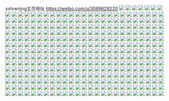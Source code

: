 xxlvwnjng主页地址 https://weibo.com/u/3089629220 
![](https://wx4.sinaimg.cn/mw2000/b8280024ly1h826moi18ij20u00u0tgp.jpg) 
![](https://wx4.sinaimg.cn/mw2000/b8280024ly1h826mm4bjfj20u00u0gud.jpg) 
![](https://wx4.sinaimg.cn/mw2000/b8280024ly1h826mmhefaj20u00u0qbu.jpg) 
![](https://wx4.sinaimg.cn/mw2000/b8280024ly1h7wzon4lcaj20ro15iwjy.jpg) 
![](https://wx4.sinaimg.cn/mw2000/b8280024ly1h79jal6pjlj22c0340b29.jpg) 
![](https://wx4.sinaimg.cn/mw2000/b8280024ly1h79jalxbp8j22by2byhdt.jpg) 
![](https://wx4.sinaimg.cn/mw2000/b8280024ly1h6zf7jqcrnj20u01ceadi.jpg) 
![](https://wx4.sinaimg.cn/mw2000/b8280024ly1h6zf7qo5ufj20u01e0dhl.jpg) 
![](https://wx4.sinaimg.cn/mw2000/b8280024gy1h6vkxdywlaj21o0280tjl.jpg) 
![](https://wx4.sinaimg.cn/mw2000/b8280024gy1h6vkxbk5n4j22622w37wi.jpg) 
![](https://wx4.sinaimg.cn/mw2000/b8280024gy1h6vkxewhemj21ij20pjxu.jpg) 
![](https://wx4.sinaimg.cn/mw2000/b8280024gy1h6uqnf1s3qj21o0280qv5.jpg) 
![](https://wx4.sinaimg.cn/mw2000/b8280024gy1h6uqncbdcej21mf25xk4h.jpg) 
![](https://wx4.sinaimg.cn/mw2000/b8280024gy1h6uqngwaqtj21o0280kch.jpg) 
![](https://wx4.sinaimg.cn/mw2000/b8280024gy1h6uqn6ceamj21o0280qv5.jpg) 
![](https://wx4.sinaimg.cn/mw2000/b8280024ly1h68wsjenkqj20u01k90xy.jpg) 
![](https://wx4.sinaimg.cn/mw2000/b8280024ly1h63xv3mw6aj21hc2807wi.jpg) 
![](https://wx4.sinaimg.cn/mw2000/b8280024ly1h642b3nkjqj223a2vekjm.jpg) 
![](https://wx4.sinaimg.cn/mw2000/b8280024ly1h642d48vamj226u2yhkjm.jpg) 
![](https://wx4.sinaimg.cn/mw2000/b8280024ly1h56k0f28a6j21601r07wh.jpg) 
![](https://wx4.sinaimg.cn/mw2000/b8280024ly1h56k0e73qvj21601r07wh.jpg) 
![](https://wx4.sinaimg.cn/mw2000/b8280024ly1h56k2xoejpj20rs0rs0x1.jpg) 
![](https://wx4.sinaimg.cn/mw2000/b8280024ly1h522rpmrwqj225p2ls1kz.jpg) 
![](https://wx4.sinaimg.cn/mw2000/b8280024ly1h522rqxujtj226c2nau0y.jpg) 
![](https://wx4.sinaimg.cn/mw2000/b8280024ly1h4icyv15dbj21ei1eiwz2.jpg) 
![](https://wx4.sinaimg.cn/mw2000/b8280024gy1h3u6fg6gw3j21o0280qv5.jpg) 
![](https://wx4.sinaimg.cn/mw2000/b8280024gy1h3u6f2cmejj21o0280x6p.jpg) 
![](https://wx4.sinaimg.cn/mw2000/b8280024ly1h3b4z9iy5mj20u01du7fc.jpg) 
![](https://wx4.sinaimg.cn/mw2000/b8280024ly1h3b50wo25aj21kr23o7wh.jpg) 
![](https://wx4.sinaimg.cn/mw2000/b8280024ly1h39e26a5ezj23402bvnpe.jpg) 
![](https://wx4.sinaimg.cn/mw2000/b8280024ly1h32xqhpg9ej20sg0qbae7.jpg) 
![](https://wx4.sinaimg.cn/mw2000/b8280024ly1h3037hnsa1j21o0280b2a.jpg) 
![](https://wx4.sinaimg.cn/mw2000/b8280024ly1h3037kjsnrj21o0280b2a.jpg) 
![](https://wx4.sinaimg.cn/mw2000/b8280024ly1h3037jomcbj21o0280e82.jpg) 
![](https://wx4.sinaimg.cn/mw2000/b8280024ly1h3037gc09qj21o0280b2a.jpg) 
![](https://wx4.sinaimg.cn/mw2000/b8280024ly1h226o4sansj20wi0wiqek.jpg) 
![](https://wx4.sinaimg.cn/mw2000/b8280024ly1h226o73zl5j22c02c01kz.jpg) 
![](https://wx4.sinaimg.cn/mw2000/b8280024ly1h226orgpvhj20wi17ctlf.jpg) 
![](https://wx4.sinaimg.cn/mw2000/b8280024ly1h226oe8p72j22c02c0b2a.jpg) 
![](https://wx4.sinaimg.cn/mw2000/b8280024ly1h226oa5fqkj22c02c0hdu.jpg) 
![](https://wx4.sinaimg.cn/mw2000/b8280024ly1h226ocozx6j21ra1ra7wi.jpg) 
![](https://wx4.sinaimg.cn/mw2000/b8280024ly1h1mge1naltj20wi1yc4qp.jpg) 
![](https://wx4.sinaimg.cn/mw2000/b8280024ly1h1h60n8pn4j21sc2ds1ky.jpg) 
![](https://wx4.sinaimg.cn/mw2000/b8280024ly1h1h60o3xz0j21re2cjqv5.jpg) 
![](https://wx4.sinaimg.cn/mw2000/b8280024ly1h1h60p4ojxj21z41hchdt.jpg) 
![](https://wx4.sinaimg.cn/mw2000/b8280024ly1h1h60qbrxnj2195195qqa.jpg) 
![](https://wx4.sinaimg.cn/mw2000/b8280024ly1h1h60pvp0rj21z41hchdt.jpg) 
![](https://wx4.sinaimg.cn/mw2000/b8280024ly1h1h60tytbij22c02c01ky.jpg) 
![](https://wx4.sinaimg.cn/mw2000/b8280024ly1h0r6t9xmbdj20wi0jvgsg.jpg) 
![](https://wx4.sinaimg.cn/mw2000/b8280024ly1h08gecozxvj21ei1ei4ol.jpg) 
![](https://wx4.sinaimg.cn/mw2000/b8280024ly1gya4z7mvwzj20zk0zkdtd.jpg) 
![](https://wx4.sinaimg.cn/mw2000/b8280024ly1gya4z72x36j20wi0dygoa.jpg) 
![](https://wx4.sinaimg.cn/mw2000/b8280024ly1gxqj7y29ntj223u35s7wj.jpg) 
![](https://wx4.sinaimg.cn/mw2000/b8280024ly1gxqj80a4f0j223u35se82.jpg) 
![](https://wx4.sinaimg.cn/mw2000/b8280024ly1gxqj81rxsmj223u35se83.jpg) 
![](https://wx4.sinaimg.cn/mw2000/b8280024ly1gxcniy01g0j20u01vi7p3.jpg) 
![](https://wx4.sinaimg.cn/mw2000/b8280024ly1gxcnhdrj3cj23402c0e83.jpg) 
![](https://wx4.sinaimg.cn/mw2000/b8280024ly1gxcnhf8znaj22c02bzqv6.jpg) 
![](https://wx4.sinaimg.cn/mw2000/b8280024ly1gxcnhg7mubj224e24db2a.jpg) 
![](https://wx4.sinaimg.cn/mw2000/b8280024ly1gxcnh9t3zzj22c03401l0.jpg) 
![](https://wx4.sinaimg.cn/mw2000/b8280024ly1gxcnhk0o5bj22c02bzkjm.jpg) 
![](https://wx4.sinaimg.cn/mw2000/b8280024ly1gxcnhl9fg3j21sc2dskjm.jpg) 
![](https://wx4.sinaimg.cn/mw2000/b8280024ly1gxcnhqhqwwj22c033y7wj.jpg) 
![](https://wx4.sinaimg.cn/mw2000/b8280024ly1gxcnhrly1hj23402c0hdv.jpg) 
![](https://wx4.sinaimg.cn/mw2000/b8280024ly1gwsyqe0ykcj20wh17btk9.jpg) 
![](https://wx4.sinaimg.cn/mw2000/b8280024ly1gwsyqej33vj20wi17ctji.jpg) 
![](https://wx4.sinaimg.cn/mw2000/b8280024ly1gwsyqgesjdj20w01kw4ck.jpg) 
![](https://wx4.sinaimg.cn/mw2000/b8280024ly1gwsyqdfmmdj21ei1eitra.jpg) 
![](https://wx4.sinaimg.cn/mw2000/b8280024ly1gwsyvaqejhj20ul0ul77k.jpg) 
![](https://wx4.sinaimg.cn/mw2000/b8280024ly1gwsyv5rif9j22c02c07wi.jpg) 
![](https://wx4.sinaimg.cn/mw2000/b8280024ly1gwsyv7oubxj22c02c0b2a.jpg) 
![](https://wx4.sinaimg.cn/mw2000/b8280024ly1gwsyyear6gj22c02c07wi.jpg) 
![](https://wx4.sinaimg.cn/mw2000/b8280024ly1gwsyxsu5p6j20wi0witky.jpg) 
![](https://wx4.sinaimg.cn/mw2000/b8280024ly1gw274s82sej216h1knasa.jpg) 
![](https://wx4.sinaimg.cn/mw2000/b8280024ly1gw274sk4zqj21621k3nb7.jpg) 
![](https://wx4.sinaimg.cn/mw2000/b8280024ly1gw274t627wj21xv1xve81.jpg) 
![](https://wx4.sinaimg.cn/mw2000/b8280024ly1gw274uo0lcj22c02c0b2a.jpg) 
![](https://wx4.sinaimg.cn/mw2000/b8280024ly1gw274we81ij22c02c0hdu.jpg) 
![](https://wx4.sinaimg.cn/mw2000/b8280024ly1gw27519lldj22c02c0b2a.jpg) 
![](https://wx4.sinaimg.cn/mw2000/b8280024ly1gw274raqnqj22c02c07wi.jpg) 
![](https://wx4.sinaimg.cn/mw2000/b8280024ly1gw274yjjkpj22c02c0b2c.jpg) 
![](https://wx4.sinaimg.cn/mw2000/b8280024ly1gw27536hubj22c02c0x6q.jpg) 
![](https://wx4.sinaimg.cn/mw2000/b8280024ly1gvttfwlw61j22c02c01ky.jpg) 
![](https://wx4.sinaimg.cn/mw2000/b8280024ly1gvttm118coj21ec1ecx5f.jpg) 
![](https://wx4.sinaimg.cn/mw2000/b8280024ly1gvttg6pu58j226f26fnjp.jpg) 
![](https://wx4.sinaimg.cn/mw2000/b8280024ly1gvttm0ar40j20vw0vwqf8.jpg) 
![](https://wx4.sinaimg.cn/mw2000/b8280024ly1gvttg2tu97j223s23su0x.jpg) 
![](https://wx4.sinaimg.cn/mw2000/b8280024ly1gvttfxyob8j23402c07wh.jpg) 
![](https://wx4.sinaimg.cn/mw2000/b8280024ly1gvttg5wzj4j22c02c0npe.jpg) 
![](https://wx4.sinaimg.cn/mw2000/b8280024ly1h7n7eqvaq5j23402c01l0.jpg) 
![](https://wx4.sinaimg.cn/mw2000/b8280024ly1h7n7hfumeej229f3184qs.jpg) 
![](https://wx4.sinaimg.cn/mw2000/003n5LHmly1gvimeco6s6j60u01400xp02.jpg) 
![](https://wx4.sinaimg.cn/mw2000/003n5LHmly1gvimec9ie6j60u0140gre02.jpg) 
![](https://wx4.sinaimg.cn/mw2000/003n5LHmly1gvimebslxoj60u0140tdq02.jpg) 
![](https://wx4.sinaimg.cn/mw2000/003n5LHmly1gubl1l8s3sj62c02c07wi02.jpg) 
![](https://wx4.sinaimg.cn/mw2000/003n5LHmly1gubl0a5qi8j63332bbkjn02.jpg) 
![](https://wx4.sinaimg.cn/mw2000/003n5LHmgy1gtf5u16kozj60u01enn6p02.jpg) 
![](https://wx4.sinaimg.cn/mw2000/003n5LHmgy1gtf5u4sfq8j60u00u0ala02.jpg) 
![](https://wx4.sinaimg.cn/mw2000/003n5LHmgy1gtf5u6fudmj60u00u0alq02.jpg) 
![](https://wx4.sinaimg.cn/mw2000/003n5LHmgy1gtf5ude3z0j60u01407az02.jpg) 
![](https://wx4.sinaimg.cn/mw2000/b8280024gy1gslafyx9e2j23402c0hdv.jpg) 
![](https://wx4.sinaimg.cn/mw2000/b8280024gy1gslag0hnhgj22c02c01kx.jpg) 
![](https://wx4.sinaimg.cn/mw2000/b8280024gy1gslag27yt5j22c02c0npe.jpg) 
![](https://wx4.sinaimg.cn/mw2000/b8280024gy1gslah4gjtzj21o02yokjl.jpg) 
![](https://wx4.sinaimg.cn/mw2000/b8280024gy1gslaha9rnuj22c03401l0.jpg) 
![](https://wx4.sinaimg.cn/mw2000/b8280024gy1gslah2vk3tj21o02yo1ky.jpg) 
![](https://wx4.sinaimg.cn/mw2000/b8280024gy1gslag5sq95j22c0340hdv.jpg) 
![](https://wx4.sinaimg.cn/mw2000/b8280024gy1gslahcle9nj21o02yokjl.jpg) 
![](https://wx4.sinaimg.cn/mw2000/b8280024gy1gslag6rtwgj23402c0h7j.jpg) 
![](https://wx4.sinaimg.cn/mw2000/b8280024ly1grp2xpctqrj235s2d5x6u.jpg) 
![](https://wx4.sinaimg.cn/mw2000/b8280024ly1grp2xsdl42j235s2d51l3.jpg) 
![](https://wx4.sinaimg.cn/mw2000/b8280024ly1grp2xzzp4tj22c02c04qp.jpg) 
![](https://wx4.sinaimg.cn/mw2000/b8280024ly1grp2xw2kzfj22c02c0hdy.jpg) 
![](https://wx4.sinaimg.cn/mw2000/b8280024ly1grp2xu2e50j21xm1xmnpg.jpg) 
![](https://wx4.sinaimg.cn/mw2000/003n5LHmly1grp2y2v0pbj61ei1eigz102.jpg) 
![](https://wx4.sinaimg.cn/mw2000/b8280024ly1grp2xyisonj22c02c0kjl.jpg) 
![](https://wx4.sinaimg.cn/mw2000/b8280024ly1grp2xwtehgj22c02c07wh.jpg) 
![](https://wx4.sinaimg.cn/mw2000/003n5LHmly1grp2y1hu18j62c02c04qp02.jpg) 
![](https://wx4.sinaimg.cn/mw2000/b8280024ly1grlop5l81ej20u00u0tg3.jpg) 
![](https://wx4.sinaimg.cn/mw2000/b8280024ly1grp3jbt66mj20u00u0aha.jpg) 
![](https://wx4.sinaimg.cn/mw2000/003n5LHmly1grlop4ftfij60u00u046j02.jpg) 
![](https://wx4.sinaimg.cn/mw2000/003n5LHmly1grlorwvzd3j60tu0tutem02.jpg) 
![](https://wx4.sinaimg.cn/mw2000/b8280024ly1grguvu12orj20u00u010d.jpg) 
![](https://wx4.sinaimg.cn/mw2000/b8280024ly1grgw53vkm0j20u00u0adv.jpg) 
![](https://wx4.sinaimg.cn/mw2000/b8280024ly1grguvvsed0j20u00u0jzr.jpg) 
![](https://wx4.sinaimg.cn/mw2000/b8280024ly1grguvvewx2j20u00u0ti1.jpg) 
![](https://wx4.sinaimg.cn/mw2000/b8280024ly1grguvtmrl7j20u00u010q.jpg) 
![](https://wx4.sinaimg.cn/mw2000/b8280024ly1grba4qlsnnj22c02c0x6q.jpg) 
![](https://wx4.sinaimg.cn/mw2000/b8280024ly1grba4rvmbpj223m23mqv6.jpg) 
![](https://wx4.sinaimg.cn/mw2000/b8280024ly1grba4t7dhqj22c02c0kjm.jpg) 
![](https://wx4.sinaimg.cn/mw2000/b8280024ly1grba4uq8l0j21o0280b2c.jpg) 
![](https://wx4.sinaimg.cn/mw2000/b8280024ly1grba4pi664j21o026cnpg.jpg) 
![](https://wx4.sinaimg.cn/mw2000/b8280024ly1grba4wrajlj22c02c0qv7.jpg) 
![](https://wx4.sinaimg.cn/mw2000/003n5LHmly1gqvvishj4zj62802yox6t02.jpg) 
![](https://wx4.sinaimg.cn/mw2000/b8280024ly1gqvvityaj6j21z92n0b2a.jpg) 
![](https://wx4.sinaimg.cn/mw2000/b8280024ly1gqvvjrxe4fj222a2r1b2a.jpg) 
![](https://wx4.sinaimg.cn/mw2000/b8280024ly1gqvviw25m7j227z2s1u13.jpg) 
![](https://wx4.sinaimg.cn/mw2000/b8280024ly1gqc04vcnonj225q1mbkjl.jpg) 
![](https://wx4.sinaimg.cn/mw2000/b8280024ly1gp47tnm2kej22c02c0e82.jpg) 
![](https://wx4.sinaimg.cn/mw2000/b8280024ly1gp47toeo06j221y21yb29.jpg) 
![](https://wx4.sinaimg.cn/mw2000/b8280024ly1gp47tm370vj21sg1sg1bx.jpg) 
![](https://wx4.sinaimg.cn/mw2000/b8280024ly1goyjnu8qk2j22c02c04qp.jpg) 
![](https://wx4.sinaimg.cn/mw2000/b8280024ly1goyjnvpcrwj24qo4qohdv.jpg) 
![](https://wx4.sinaimg.cn/mw2000/b8280024ly1goyjnwe604j21kw1kwtzz.jpg) 
![](https://wx4.sinaimg.cn/mw2000/b8280024ly1goyjnx18v3j21kw1kwaup.jpg) 
![](https://wx4.sinaimg.cn/mw2000/b8280024ly1goyjntfa35j20u0190qix.jpg) 
![](https://wx4.sinaimg.cn/mw2000/b8280024ly1goyjnt3hpuj21kw1kwatw.jpg) 
![](https://wx4.sinaimg.cn/mw2000/b8280024ly1gokvwzmyg7j20ep0ep76d.jpg) 
![](https://wx4.sinaimg.cn/mw2000/b8280024ly1gnsxw33opzj20u00u0qbu.jpg) 
![](https://wx4.sinaimg.cn/mw2000/b8280024ly1gnsxw3v7k5j20u00u0k0b.jpg) 
![](https://wx4.sinaimg.cn/mw2000/b8280024ly1gnsxw4fnocj20u00u0thi.jpg) 
![](https://wx4.sinaimg.cn/mw2000/b8280024ly1gnsxw5av0ij20u00u0jws.jpg) 
![](https://wx4.sinaimg.cn/mw2000/b8280024ly1gnobhfg745j21ge1xukjl.jpg) 
![](https://wx4.sinaimg.cn/mw2000/b8280024ly1gnobhhfwxoj22c02c01ky.jpg) 
![](https://wx4.sinaimg.cn/mw2000/b8280024ly1gnobhdxhboj22c02c0npe.jpg) 
![](https://wx4.sinaimg.cn/mw2000/b8280024ly1gnl4rtabggj217k0y2dmo.jpg) 
![](https://wx4.sinaimg.cn/mw2000/b8280024ly1gmxzmb37mij216o16o4ab.jpg) 
![](https://wx4.sinaimg.cn/mw2000/b8280024ly1gmxzmfh92zj216o16ond4.jpg) 
![](https://wx4.sinaimg.cn/mw2000/b8280024ly1gmxzmcal9dj21kw1kwtn7.jpg) 
![](https://wx4.sinaimg.cn/mw2000/b8280024ly1gmxzmedx3gj21kw1kwney.jpg) 
![](https://wx4.sinaimg.cn/mw2000/b8280024ly1gmxzm7kqw2j21kw1kwwzd.jpg) 
![](https://wx4.sinaimg.cn/mw2000/b8280024ly1gmxzmahjtlj21x71x7hdt.jpg) 
![](https://wx4.sinaimg.cn/mw2000/b8280024ly1gmwy2dva22j21o01o04qq.jpg) 
![](https://wx4.sinaimg.cn/mw2000/b8280024ly1gmwy2km9oaj21kw1kw4ks.jpg) 
![](https://wx4.sinaimg.cn/mw2000/b8280024ly1gmwy2ls1xrj21kw1kwkce.jpg) 
![](https://wx4.sinaimg.cn/mw2000/b8280024ly1gmwy2apvr2j21o01o07wi.jpg) 
![](https://wx4.sinaimg.cn/mw2000/b8280024ly1gl312l3n3mj216o1kwqm2.jpg) 
![](https://wx4.sinaimg.cn/mw2000/b8280024ly1gl312lbwqtj216o1kwng4.jpg) 
![](https://wx4.sinaimg.cn/mw2000/b8280024ly1gl312lr76zj21kw1kwtra.jpg) 
![](https://wx4.sinaimg.cn/mw2000/b8280024ly1gl312m85gyj20p40p4q9j.jpg) 
![](https://wx4.sinaimg.cn/mw2000/b8280024ly1gj1u59qaf7j20yi12pgwm.jpg) 
![](https://wx4.sinaimg.cn/mw2000/b8280024ly1ghqpiza96hj20u00u0am4.jpg) 
![](https://wx4.sinaimg.cn/mw2000/b8280024ly1ghqpix88sjj20u00u0qce.jpg) 
![](https://wx4.sinaimg.cn/mw2000/b8280024ly1ghqpiyb09ej20u00u0ahm.jpg) 
![](https://wx4.sinaimg.cn/mw2000/b8280024ly1ghqpiwjrxyj20u00u0amh.jpg) 
![](https://wx4.sinaimg.cn/mw2000/b8280024ly1gg624fkjdbj21a01a0agp.jpg) 
![](https://wx4.sinaimg.cn/mw2000/b8280024ly1gg624ewovmj21a01a07f3.jpg) 
![](https://wx4.sinaimg.cn/mw2000/b8280024ly1gg62dy3wnmj21a01a0dn2.jpg) 
![](https://wx4.sinaimg.cn/mw2000/b8280024ly1gg624gzghtj21a01a0drl.jpg) 
![](https://wx4.sinaimg.cn/mw2000/b8280024ly1gg62dyvl3zj21a01a0gvz.jpg) 
![](https://wx4.sinaimg.cn/mw2000/b8280024ly1gg624fb895j21a01a0120.jpg) 
![](https://wx4.sinaimg.cn/mw2000/b8280024ly1gg62dzjvmwj21a01a0gw6.jpg) 
![](https://wx4.sinaimg.cn/mw2000/b8280024ly1gg62g3z6kdj21a01a0agp.jpg) 
![](https://wx4.sinaimg.cn/mw2000/b8280024ly1gg65ch0xa3j21a01a0n8w.jpg) 
![](https://wx4.sinaimg.cn/mw2000/b8280024ly1gg1caovabqj21kw1kw4qp.jpg) 
![](https://wx4.sinaimg.cn/mw2000/b8280024ly1gg1capgjz5j212h12h4ep.jpg) 
![](https://wx4.sinaimg.cn/mw2000/b8280024ly1gg1camwcokj211w11wnb0.jpg) 
![](https://wx4.sinaimg.cn/mw2000/b8280024ly1gg1caq4bigj21kw1kwnjg.jpg) 
![](https://wx4.sinaimg.cn/mw2000/b8280024ly1gefehpb0vej24qo4qokjn.jpg) 
![](https://wx4.sinaimg.cn/mw2000/b8280024ly1gefehywmvfj21kw1kw1kg.jpg) 
![](https://wx4.sinaimg.cn/mw2000/b8280024ly1gefekhl7o0j22aq2aq1kz.jpg) 
![](https://wx4.sinaimg.cn/mw2000/b8280024ly1gefel396gij2268268x6p.jpg) 
![](https://wx4.sinaimg.cn/mw2000/b8280024ly1ge8gal3cwoj22ar2are81.jpg) 
![](https://wx4.sinaimg.cn/mw2000/b8280024ly1gdj2ofccl8j21mc1mc4qp.jpg) 
![](https://wx4.sinaimg.cn/mw2000/b8280024ly1gdj2ojr1jpj21mc1mce81.jpg) 
![](https://wx4.sinaimg.cn/mw2000/b8280024ly1gdj2odfr5pj21mc1mcb29.jpg) 
![](https://wx4.sinaimg.cn/mw2000/b8280024ly1gdj2omjln2j21mc1mchdt.jpg) 
![](https://wx4.sinaimg.cn/mw2000/b8280024ly1gdj2ohvg64j21mc1mce81.jpg) 
![](https://wx4.sinaimg.cn/mw2000/b8280024ly1gdj2oglcqij21mc1mchdt.jpg) 
![](https://wx4.sinaimg.cn/mw2000/b8280024ly1gaztzjxtroj20u00u0117.jpg) 
![](https://wx4.sinaimg.cn/mw2000/b8280024ly1gaztzj1snej20u00u0n4d.jpg) 
![](https://wx4.sinaimg.cn/mw2000/b8280024ly1gaztzko0wkj20u00u0tfo.jpg) 
![](https://wx4.sinaimg.cn/mw2000/b8280024ly1ga3phjmr3sj21400u0grc.jpg) 
![](https://wx4.sinaimg.cn/mw2000/b8280024ly1ga3phkn3ivj20u00u079l.jpg) 
![](https://wx4.sinaimg.cn/mw2000/b8280024ly1ga3phllcluj20u00u0jzj.jpg) 
![](https://wx4.sinaimg.cn/mw2000/b8280024ly1ga3phn1zn5j20u00u0qai.jpg) 
![](https://wx4.sinaimg.cn/mw2000/b8280024ly1ga3phislacj20u00u0qbe.jpg) 
![](https://wx4.sinaimg.cn/mw2000/b8280024ly1ga3phowu8vj20u00u07bi.jpg) 
![](https://wx4.sinaimg.cn/mw2000/b8280024ly1ga3pis93nhj20u00u0n5g.jpg) 
![](https://wx4.sinaimg.cn/mw2000/b8280024ly1ga3phnsizmj20u00u0wkv.jpg) 
![](https://wx4.sinaimg.cn/mw2000/b8280024ly1ga3uk59bygj20u00u0agu.jpg) 
![](https://wx4.sinaimg.cn/mw2000/b8280024ly1g9t359irb8j21kw1kwkgf.jpg) 
![](https://wx4.sinaimg.cn/mw2000/b8280024ly1g9t359znm0j21kw1kwwya.jpg) 
![](https://wx4.sinaimg.cn/mw2000/b8280024ly1g9t358qdbbj223z23znpd.jpg) 
![](https://wx4.sinaimg.cn/mw2000/b8280024ly1g9t35bbmh4j22c02c0kjl.jpg) 
![](https://wx4.sinaimg.cn/mw2000/b8280024ly1g9t357ekfwj22c02c0u0x.jpg) 
![](https://wx4.sinaimg.cn/mw2000/b8280024ly1g9t35c2rjmj2289289u0x.jpg) 
![](https://wx4.sinaimg.cn/mw2000/b8280024ly1g9t36xita3j2700700qvc.jpg) 
![](https://wx4.sinaimg.cn/mw2000/b8280024ly1g9vi50xm1tj22c02c0x6p.jpg) 
![](https://wx4.sinaimg.cn/mw2000/b8280024ly1g9vi602tmvj22c02c0hcg.jpg) 
![](https://wx4.sinaimg.cn/mw2000/b8280024ly1g8c1qqvxxhj20u00u048x.jpg) 
![](https://wx4.sinaimg.cn/mw2000/b8280024ly1g8c1qpaxmnj20u80u0gsh.jpg) 
![](https://wx4.sinaimg.cn/mw2000/b8280024ly1g8c1sb273wj20u00u0wm0.jpg) 
![](https://wx4.sinaimg.cn/mw2000/b8280024ly1g8c1qmci5pj20u00u0wpr.jpg) 
![](https://wx4.sinaimg.cn/mw2000/b8280024ly1g8c2fp88nyj20u00u0dmp.jpg) 
![](https://wx4.sinaimg.cn/mw2000/b8280024ly1g8c2g5jxkvj20u00u0qa4.jpg) 
![](https://wx4.sinaimg.cn/mw2000/b8280024ly1g7plrgrj0sj21o01o0e81.jpg) 
![](https://wx4.sinaimg.cn/mw2000/b8280024ly1g7k243i407j21e2230npd.jpg) 
![](https://wx4.sinaimg.cn/mw2000/b8280024ly1g7k2451mltj22c03i0e85.jpg) 
![](https://wx4.sinaimg.cn/mw2000/b8280024ly1g7gqusobjnj22c02c07wi.jpg) 
![](https://wx4.sinaimg.cn/mw2000/b8280024ly1g7gquudltij21kw1kwkhp.jpg) 
![](https://wx4.sinaimg.cn/mw2000/b8280024ly1g7gquv61b4j22c02c0qv5.jpg) 
![](https://wx4.sinaimg.cn/mw2000/b8280024ly1g7gquxf6v8j22c02c0b2a.jpg) 
![](https://wx4.sinaimg.cn/mw2000/b8280024ly1g7gquvyhl0j22c02c0kjl.jpg) 
![](https://wx4.sinaimg.cn/mw2000/b8280024ly1g7gqv0kpfhj22c02c0qv5.jpg) 
![](https://wx4.sinaimg.cn/mw2000/b8280024ly1g7gqx8zxzoj22c02c04qq.jpg) 
![](https://wx4.sinaimg.cn/mw2000/b8280024ly1g7gqzxwg5jj22c02c0kjm.jpg) 
![](https://wx4.sinaimg.cn/mw2000/b8280024ly1g7grd9977qj20n00n07bs.jpg) 
![](https://wx4.sinaimg.cn/mw2000/b8280024ly1g76dcz9mr9j20u00u0n6j.jpg) 
![](https://wx4.sinaimg.cn/mw2000/b8280024ly1g76dchhi0jj20u00u0n4l.jpg) 
![](https://wx4.sinaimg.cn/mw2000/b8280024ly1g76dd0jndaj20u00u00yo.jpg) 
![](https://wx4.sinaimg.cn/mw2000/b8280024ly1g6x1ydhe5uj20u00u0116.jpg) 
![](https://wx4.sinaimg.cn/mw2000/b8280024gy1g6446ytebrj20n00n0agr.jpg) 
![](https://wx4.sinaimg.cn/mw2000/b8280024gy1g6446zf5lkj20n00n0dny.jpg) 
![](https://wx4.sinaimg.cn/mw2000/b8280024gy1g6446zxm7qj20n00n0wmb.jpg) 
![](https://wx4.sinaimg.cn/mw2000/b8280024ly1g5qdlyghujj20yi0rygqc.jpg) 
![](https://wx4.sinaimg.cn/mw2000/b8280024ly1g5dpaa9v7rj20u0191wp9.jpg) 
![](https://wx4.sinaimg.cn/mw2000/b8280024ly1g5dpaatuimj20u0140ai5.jpg) 
![](https://wx4.sinaimg.cn/mw2000/b8280024ly1g5dpabbm3xj21400u047a.jpg) 
![](https://wx4.sinaimg.cn/mw2000/b8280024ly1g5dpaboyhcj21900u0tde.jpg) 
![](https://wx4.sinaimg.cn/mw2000/b8280024ly1g5dpacnahdj20u00u0gpz.jpg) 
![](https://wx4.sinaimg.cn/mw2000/b8280024ly1g5dpaczcmaj20u00u0wid.jpg) 
![](https://wx4.sinaimg.cn/mw2000/b8280024ly1g5dpa9fa7dj20u00u0k0c.jpg) 
![](https://wx4.sinaimg.cn/mw2000/b8280024ly1g5dpac6y2cj20u00u0wr6.jpg) 
![](https://wx4.sinaimg.cn/mw2000/b8280024ly1g5dpadaoshj20t40avwfz.jpg) 
![](https://wx4.sinaimg.cn/mw2000/b8280024ly1g5b9flj5vaj20u00u0tg0.jpg) 
![](https://wx4.sinaimg.cn/mw2000/b8280024ly1g5b9fluua0j20u00u00yx.jpg) 
![](https://wx4.sinaimg.cn/mw2000/b8280024ly1g5b9fobx94j21hc0u0gzf.jpg) 
![](https://wx4.sinaimg.cn/mw2000/b8280024ly1g5b9fn954uj20u00u0wlf.jpg) 
![](https://wx4.sinaimg.cn/mw2000/b8280024ly1g5b9fm88c9j20u10u07ez.jpg) 
![](https://wx4.sinaimg.cn/mw2000/b8280024ly1g5b9fntar5j20u00u014w.jpg) 
![](https://wx4.sinaimg.cn/mw2000/b8280024ly1g5b9fmjq1gj20u00u0dn4.jpg) 
![](https://wx4.sinaimg.cn/mw2000/b8280024ly1g5b9fmvnglj20u00u012k.jpg) 
![](https://wx4.sinaimg.cn/mw2000/b8280024ly1g5b9fnhuizj20u00m6424.jpg) 
![](https://wx4.sinaimg.cn/mw2000/b8280024ly1g4ymt072smj20u00u0aiq.jpg) 
![](https://wx4.sinaimg.cn/mw2000/b8280024ly1g4ymt1fj9wj20u00u0gro.jpg) 
![](https://wx4.sinaimg.cn/mw2000/b8280024ly1g4ymsyll4bj20u00u0wn8.jpg) 
![](https://wx4.sinaimg.cn/mw2000/b8280024ly1g4ymt3gyffj20u00u0wmc.jpg) 
![](https://wx4.sinaimg.cn/mw2000/b8280024ly1g4mmcvvjp0j20u0108gqz.jpg) 
![](https://wx4.sinaimg.cn/mw2000/b8280024ly1g4eam53gkyj20u01hc43m.jpg) 
![](https://wx4.sinaimg.cn/mw2000/b8280024ly1g4eam2wp5kj20u01hcaj0.jpg) 
![](https://wx4.sinaimg.cn/mw2000/b8280024ly1g4eam7lh7jj20sm125qht.jpg) 
![](https://wx4.sinaimg.cn/mw2000/b8280024ly1g4eamwds9qj25og3sgx6q.jpg) 
![](https://wx4.sinaimg.cn/mw2000/b8280024ly1g46pgirrxaj24qo4qou0z.jpg) 
![](https://wx4.sinaimg.cn/mw2000/b8280024ly1g46pgjoaiyj21kw1kwkho.jpg) 
![](https://wx4.sinaimg.cn/mw2000/b8280024ly1g46pgkykjmj2230230hdt.jpg) 
![](https://wx4.sinaimg.cn/mw2000/b8280024ly1g46pglwafkj22c02c0npd.jpg) 
![](https://wx4.sinaimg.cn/mw2000/b8280024ly1g46pgmkjxtj22c02c01kx.jpg) 
![](https://wx4.sinaimg.cn/mw2000/b8280024ly1g46pisrmkej22c02c0npd.jpg) 
![](https://wx4.sinaimg.cn/mw2000/b8280024ly1g3yrnds16rj20yg136n3j.jpg) 
![](https://wx4.sinaimg.cn/mw2000/b8280024ly1g3xmzut6nej20qw0s2tg4.jpg) 
![](https://wx4.sinaimg.cn/mw2000/b8280024ly1g3xmzukqt7j21kw1kwh80.jpg) 
![](https://wx4.sinaimg.cn/mw2000/b8280024ly1g3phl5ujbjj21o01o0hcr.jpg) 
![](https://wx4.sinaimg.cn/mw2000/b8280024ly1g3qeim8hjjj21o01o0e81.jpg) 
![](https://wx4.sinaimg.cn/mw2000/b8280024ly1g3phl6ymqkj21o01o0b29.jpg) 
![](https://wx4.sinaimg.cn/mw2000/b8280024ly1g3phl5gdrij21o01o0u0d.jpg) 
![](https://wx4.sinaimg.cn/mw2000/b8280024ly1g3phl9kianj22vi2vikjl.jpg) 
![](https://wx4.sinaimg.cn/mw2000/b8280024ly1g3phlakb1oj21o01o0kjm.jpg) 
![](https://wx4.sinaimg.cn/mw2000/b8280024ly1g3phlbc3v3j21o01o0000.jpg) 
![](https://wx4.sinaimg.cn/mw2000/b8280024ly1g3phl8uepej21o01o0hdt.jpg) 
![](https://wx4.sinaimg.cn/mw2000/b8280024ly1g3ig70rix3j20yi1pcgym.jpg) 
![](https://wx4.sinaimg.cn/mw2000/b8280024ly1g3dyaziok2j22c02c0b2b.jpg) 
![](https://wx4.sinaimg.cn/mw2000/b8280024ly1g3f1lpfyb8j20u00u044b.jpg) 
![](https://wx4.sinaimg.cn/mw2000/b8280024ly1g37348utb1j21j91j97ih.jpg) 
![](https://wx4.sinaimg.cn/mw2000/b8280024ly1g317oz2kdjj22c02c04qq.jpg) 
![](https://wx4.sinaimg.cn/mw2000/b8280024ly1g317onyhhpj21z41z47va.jpg) 
![](https://wx4.sinaimg.cn/mw2000/b8280024ly1g3036sttt9j21ei1eiara.jpg) 
![](https://wx4.sinaimg.cn/mw2000/b8280024ly1g3036uv2k2j21ei1einbs.jpg) 
![](https://wx4.sinaimg.cn/mw2000/b8280024ly1g2xqfcnj1ej22c02c0e3q.jpg) 
![](https://wx4.sinaimg.cn/mw2000/b8280024ly1g2xqg0hba8j22c02c04qp.jpg) 
![](https://wx4.sinaimg.cn/mw2000/b8280024ly1g2xqg3ribkj22c02c0wxd.jpg) 
![](https://wx4.sinaimg.cn/mw2000/b8280024ly1g2xqg68zsoj22c02c0tim.jpg) 
![](https://wx4.sinaimg.cn/mw2000/b8280024ly1g2xqghz0esj22c02c0hdt.jpg) 
![](https://wx4.sinaimg.cn/mw2000/b8280024ly1g2xt133xslj22at2at1kx.jpg) 
![](https://wx4.sinaimg.cn/mw2000/b8280024ly1g2xqgpysp1j21kw1kw7wh.jpg) 
![](https://wx4.sinaimg.cn/mw2000/b8280024ly1g2xt0uqdeaj21ei1ei7wh.jpg) 
![](https://wx4.sinaimg.cn/mw2000/b8280024ly1g2xqf88ozij22c02c0nfe.jpg) 
![](https://wx4.sinaimg.cn/mw2000/b8280024ly1g2vinhebgjj20lc11j1bb.jpg) 
![](https://wx4.sinaimg.cn/mw2000/b8280024ly1g2viniz6pnj20lc18ikcu.jpg) 
![](https://wx4.sinaimg.cn/mw2000/b8280024ly1g2vinlb71dj20lc1ifnmt.jpg) 
![](https://wx4.sinaimg.cn/mw2000/b8280024ly1g2viocaic6j20lc2l3u0x.jpg) 
![](https://wx4.sinaimg.cn/mw2000/b8280024ly1g2vinfkqgtj20lc1l54ou.jpg) 
![](https://wx4.sinaimg.cn/mw2000/b8280024ly1g2vioecai4j20lc0x417h.jpg) 
![](https://wx4.sinaimg.cn/mw2000/b8280024ly1g2u6ukacasj21ei1eigyt.jpg) 
![](https://wx4.sinaimg.cn/mw2000/b8280024ly1g2pm072101j22c02c0e81.jpg) 
![](https://wx4.sinaimg.cn/mw2000/b8280024ly1g2pm05mb9yj22c02c0hdt.jpg) 
![](https://wx4.sinaimg.cn/mw2000/b8280024ly1g2pm09ldf6j22c02c0kjl.jpg) 
![](https://wx4.sinaimg.cn/mw2000/b8280024ly1g20cpedgrvj228l28l4qq.jpg) 
![](https://wx4.sinaimg.cn/mw2000/b8280024ly1g20cp7yjiyj22c02c0e82.jpg) 
![](https://wx4.sinaimg.cn/mw2000/b8280024ly1g1u0jhrin7j20u00u0104.jpg) 
![](https://wx4.sinaimg.cn/mw2000/b8280024ly1g1u0jg8palj20u00u0gr8.jpg) 
![](https://wx4.sinaimg.cn/mw2000/b8280024ly1g1t4kip0u8j20u00u0427.jpg) 
![](https://wx4.sinaimg.cn/mw2000/b8280024ly1g1t4kjitm2j20u00u042g.jpg) 
![](https://wx4.sinaimg.cn/mw2000/b8280024ly1g1t4kk5a3kj20u00u0djn.jpg) 
![](https://wx4.sinaimg.cn/mw2000/b8280024ly1g1t4kmapyuj20u00u0wn0.jpg) 
![](https://wx4.sinaimg.cn/mw2000/b8280024ly1g1t4kkoevgj20u00u0q9l.jpg) 
![](https://wx4.sinaimg.cn/mw2000/b8280024ly1g1t4ki9czbj20u00u0aej.jpg) 
![](https://wx4.sinaimg.cn/mw2000/b8280024ly1g1t4knac28j20u00u0q8x.jpg) 
![](https://wx4.sinaimg.cn/mw2000/b8280024ly1g1t4kms9ikj20u00u0tfh.jpg) 
![](https://wx4.sinaimg.cn/mw2000/b8280024ly1g1t4klae9kj20u00u0qab.jpg) 
![](https://wx4.sinaimg.cn/mw2000/b8280024ly1g1qurhw0oej20u00u0jze.jpg) 
![](https://wx4.sinaimg.cn/mw2000/b8280024ly1g1qurk27tzj20u00u0duf.jpg) 
![](https://wx4.sinaimg.cn/mw2000/b8280024ly1g1m66n3ljlj21kw1kwwsj.jpg) 
![](https://wx4.sinaimg.cn/mw2000/b8280024ly1g192lt3eeyj22c02c04qs.jpg) 
![](https://wx4.sinaimg.cn/mw2000/b8280024ly1g0una4f1btj20yi06l0tq.jpg) 
![](https://wx4.sinaimg.cn/mw2000/b8280024ly1g0uh6kc5ubj20u00u0464.jpg) 
![](https://wx4.sinaimg.cn/mw2000/b8280024ly1g0ojjgrjugj221z21zb29.jpg) 
![](https://wx4.sinaimg.cn/mw2000/b8280024ly1g0ojji45w7j21mc17r7lm.jpg) 
![](https://wx4.sinaimg.cn/mw2000/b8280024ly1g0ojjekgd1j21qq1b2kjm.jpg) 
![](https://wx4.sinaimg.cn/mw2000/b8280024ly1g0ojjkzv7cj2212212b29.jpg) 
![](https://wx4.sinaimg.cn/mw2000/b8280024ly1g0l7agy1ldj22c02c0h20.jpg) 
![](https://wx4.sinaimg.cn/mw2000/b8280024ly1g0l7ajck4hj22c02c0ne6.jpg) 
![](https://wx4.sinaimg.cn/mw2000/b8280024ly1g0574qelu1j229w29wu0x.jpg) 
![](https://wx4.sinaimg.cn/mw2000/b8280024ly1fzsaeu9bbaj21o01o01js.jpg) 
![](https://wx4.sinaimg.cn/mw2000/b8280024ly1fzsaetfhjzj21o01o07tv.jpg) 
![](https://wx4.sinaimg.cn/mw2000/b8280024ly1fzsaeveaalj21o01o0x59.jpg) 
![](https://wx4.sinaimg.cn/mw2000/b8280024ly1fzsaewtbh3j21o01o0qtr.jpg) 
![](https://wx4.sinaimg.cn/mw2000/b8280024ly1fzrd477qe0j20hs0cu404.jpg) 
![](https://wx4.sinaimg.cn/mw2000/b8280024ly1fzrd47kzeij20hs1407b7.jpg) 
![](https://wx4.sinaimg.cn/mw2000/b8280024ly1fzrd47wa9mj20hs0z4gou.jpg) 
![](https://wx4.sinaimg.cn/mw2000/b8280024ly1fzrd46z0azj20hs0sk0v4.jpg) 
![](https://wx4.sinaimg.cn/mw2000/b8280024ly1fzd8l6k23tj21kw1kw7lj.jpg) 
![](https://wx4.sinaimg.cn/mw2000/b8280024ly1fzd8l4o8l3j21kw1kwdxc.jpg) 
![](https://wx4.sinaimg.cn/mw2000/b8280024gy1fzb4cj6b4vj22dc2dcnpd.jpg) 
![](https://wx4.sinaimg.cn/mw2000/b8280024ly1fz8rzfzemuj20qo0qodje.jpg) 
![](https://wx4.sinaimg.cn/mw2000/b8280024ly1fyho715reqj20qo0qo427.jpg) 
![](https://wx4.sinaimg.cn/mw2000/b8280024ly1fyho70rz32j20k00k0q4u.jpg) 
